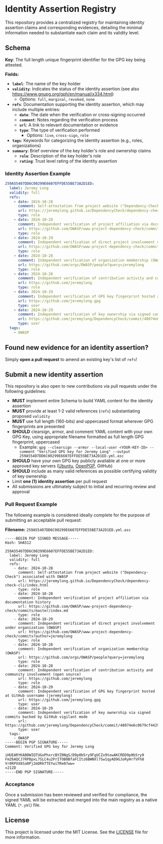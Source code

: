 # Identity Assertion Registry

This repository provides a centralized registry for maintaining identity assertion claims and corresponding evidences, detailing the minimal information needed to substantiate each claim and its validity level.

## Schema
**Key**: The full length unique fingerprint identifier for the GPG key being attested.

**Fields:**
- **`label`**: The name of the key holder
- **`validity`**: Indicates the status of the identity assertion (see also https://www.gnupg.org/gph/en/manual/x334.html)
  - Options: `full`, `marginal`, `revoked`, `none`
- **`refs`**: Documentation supporting the identity assertion, which may include multiple entries:
  - **`date`**: The date when the verification or cross-signing occurred
  - **`comment`**: Notes regarding the verification process
  - **`url`**: A link to relevant documentation or evidence
  - **`type`**: The type of verification performed
    - Options: `live`, `cross-sign`, `role`
- **`tags`**: Keywords for categorizing the identity assertion (e.g., roles, organizations)
- **`summary`**: Brief overview of the key holder's role and ownership claims
  - **`role`**: Description of the key holder's role
  - **`rating`**: Trust level rating of the identity assertion

### Identity Assertion Example

```yaml
259A55407DD6C00299E6607EFFDE55BE73A2D1ED:
  label: Jeremy Long
  validity: full
  refs:
    - date: 2024-10-28
      comment: Self-attestation from project website ("Dependency-Check") associated with OWASP
      url: https://jeremylong.github.io/DependencyCheck/dependency-check-cli/index.html
      type: role
    - date: 2024-10-28
      comment: Independent verification of project affiliation via documentation history
      url: https://github.com/OWASP/www-project-dependency-check/commits/master/index.md
      type: role
    - date: 2024-10-29
      comment: Independent verification of direct project involvement under organization (OWASP)
      url: https://github.com/OWASP/www-project-dependency-check/commits?author=jeremylong
      type: role
    - date: 2024-10-28
      comment: Independent verification of organization membership (OWASP)
      url: https://github.com/orgs/OWASP/people?query=jeremylong
      type: role
    - date: 2024-10-28
      comment: Independent verification of contribution activity and community involvement (open source)
      url: https://github.com/jeremylong
      type: role
    - date: 2024-10-29
      comment: Independent verification of GPG key fingerprint hosted at GitHub username (jeremylong)
      url: https://github.com/jeremylong.gpg
      type: user
    - date: 2024-10-29
      comment: Independent verification of key ownership via signed commits backed by GitHub vigilant mode
      url: https://github.com/jeremylong/DependencyCheck/commit/48074e6c0679cf4429f80292e3234f328fc870e9
      type: user
  tags:
    - OWASP
```

## Found new evidence for an identity assertion?
Simply **open a pull request** to amend an existing key's list of `refs`!

## Submit a new identity assertion
This repository is also open to new contributions via pull requests under the following guidelines:

- **MUST** implement entire Schema to build YAML content for the identity assertion
- **MUST** provide at least 1-2 valid references (`refs`) substantiating proposed `validity`
- **MUST** use full length (160-bits) and uppercased format wherever GPG fingerprints are presented
- **SHOULD** clearsign, armor, and comment YAML content with your own GPG Key, using appropriate filename formatted as full length GPG fingerprint, uppercased
  - Example: `gpg --clearsign --armor --local-user <YOUR-KEY-ID> --comment "Verified GPG key for Jeremy Long" --output 259A55407DD6C00299E6607EFFDE55BE73A2D1ED.yml.asc`
- **SHOULD** have your own GPG key publicly available at one or more approved key servers ([Ubuntu](https://keyserver.ubuntu.com/), [OpenPGP](https://keys.openpgp.org/), GitHub)
- **SHOULD** include as many valid references as possible certifying validity of key ownership
- Limit **one (1) identity assertion** per pull request
- All submissions are ultimately subject to initial and recurring review and approval

### Pull Request Example
The following example is considered ideally complete for the purpose of submitting an acceptable pull request:

**Filename:** `259A55407DD6C00299E6607EFFDE55BE73A2D1ED.yml.asc`

```
-----BEGIN PGP SIGNED MESSAGE-----
Hash: SHA512

259A55407DD6C00299E6607EFFDE55BE73A2D1ED:
  label: Jeremy Long
  validity: full
  refs:
    - date: 2024-10-28
      comment: Self-attestation from project website ("Dependency-Check") associated with OWASP
      url: https://jeremylong.github.io/DependencyCheck/dependency-check-cli/index.html
      type: role
    - date: 2024-10-28
      comment: Independent verification of project affiliation via documentation history
      url: https://github.com/OWASP/www-project-dependency-check/commits/master/index.md
      type: role
    - date: 2024-10-29
      comment: Independent verification of direct project involvement under organization (OWASP)
      url: https://github.com/OWASP/www-project-dependency-check/commits?author=jeremylong
      type: role
    - date: 2024-10-28
      comment: Independent verification of organization membership (OWASP)
      url: https://github.com/orgs/OWASP/people?query=jeremylong
      type: role
    - date: 2024-10-28
      comment: Independent verification of contribution activity and community involvement (open source)
      url: https://github.com/jeremylong
      type: role
    - date: 2024-10-29
      comment: Independent verification of GPG key fingerprint hosted at GitHub username (jeremylong)
      url: https://github.com/jeremylong.gpg
      type: user
    - date: 2024-10-29
      comment: Independent verification of key ownership via signed commits backed by GitHub vigilant mode
      url: https://github.com/jeremylong/DependencyCheck/commit/48074e6c0679cf4429f80292e3234f328fc870e9
      type: user
  tags:
    - OWASP
-----BEGIN PGP SIGNATURE-----
Comment: Verified GPG key for Jeremy Long

iHUEARYKAB0WIQTUGoPhxrcBYZ0NgS/D9p0b5ry9FgUCZx9towAKCRDD9p0b5ry9
FmZ6AQCJ7RPBpxL7SLC4u2PrITOB0BfaFCItz6BWNXl7Sw1qyAD9GJoRyHrfVFh8
Vr0RPXX8Sa0Pj2mDRkTTEYwiTRe07ww=
=212D
-----END PGP SIGNATURE-----
```

### Acceptance
Once a submission has been reviewed and verified for compliance, the signed YAML will be extracted and merged into the main registry as a native YAML (`*.yml`) file.

## License

This project is licensed under the MIT License. See the [LICENSE](LICENSE) file for more information.
